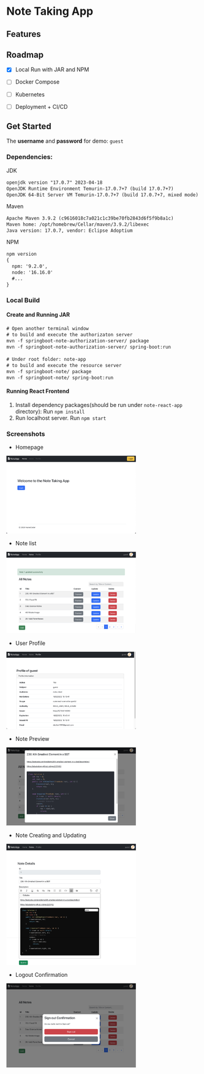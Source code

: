# Note Taking App



## Features



## Roadmap

- [x] Local Run with JAR and NPM
- [ ] Docker Compose
- [ ] Kubernetes
- [ ] Deployment + CI/CD



## Get Started

The **username** and **password** for demo: `guest`

### Dependencies:

JDK

```shell
openjdk version "17.0.7" 2023-04-18
OpenJDK Runtime Environment Temurin-17.0.7+7 (build 17.0.7+7)
OpenJDK 64-Bit Server VM Temurin-17.0.7+7 (build 17.0.7+7, mixed mode)
```

Maven

```shell
Apache Maven 3.9.2 (c9616018c7a021c1c39be70fb2843d6f5f9b8a1c)
Maven home: /opt/homebrew/Cellar/maven/3.9.2/libexec
Java version: 17.0.7, vendor: Eclipse Adoptium
```

NPM

```shell
npm version
{
  npm: '9.2.0',
  node: '16.16.0'
  #...
}
```



### Local Build

#### Create and Running JAR

```shell
# Open another terminal window
# to build and execute the authorizaton server
mvn -f springboot-note-authorization-server/ package
mvn -f springboot-note-authorization-server/ spring-boot:run

# Under root folder: note-app
# to build and execute the resource server
mvn -f springboot-note/ package
mvn -f springboot-note/ spring-boot:run
```

#### Running React Frontend

1. Install dependency packages(should be run under `note-react-app` directory):
   Run `npm install`
2. Run localhost server. 
   Run `npm start`



### Screenshots

- Homepage

<img src=".//docs/images/index.jpg" alt="index" style="zoom: 33%;" />



- Note list

<img src=".//docs/images/noteList.jpg" alt="index" style="zoom: 33%;" />



- User Profile

<img src=".//docs/images/profilePage.jpg" alt="index" style="zoom: 33%;" />



- Note Preview

<img src=".//docs/images/notePreview.jpg" alt="index" style="zoom: 33%;" />



- Note Creating and Updating

<img src=".//docs/images/noteEditor.jpeg" alt="index" style="zoom: 33%;" />



- Logout Confirmation

<img src=".//docs/images/logoutBox.jpg" alt="index" style="zoom: 33%;" />